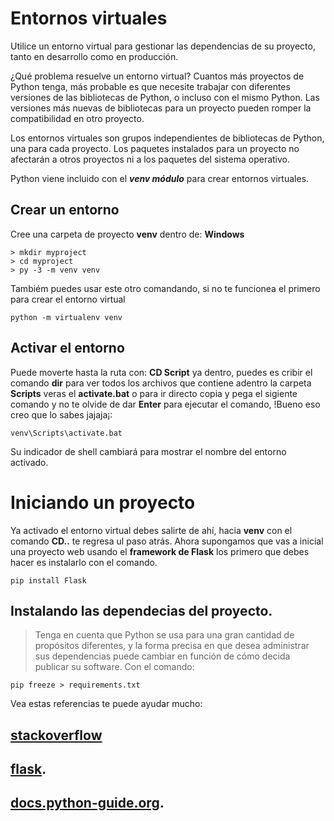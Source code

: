 # Entornos virtuales
Utilice un entorno virtual para gestionar las dependencias de su proyecto, tanto en desarrollo como en producción.

¿Qué problema resuelve un entorno virtual? Cuantos más proyectos de Python tenga, más probable es que necesite trabajar con diferentes versiones de las bibliotecas de Python, o incluso con el mismo Python. Las versiones más nuevas de bibliotecas para un proyecto pueden romper la compatibilidad en otro proyecto.

Los entornos virtuales son grupos independientes de bibliotecas de Python, una para cada proyecto. Los paquetes instalados para un proyecto no afectarán a otros proyectos ni a los paquetes del sistema operativo.

Python viene incluido con el ***venv módulo*** para crear entornos virtuales.
## Crear un entorno
Cree una carpeta de proyecto **venv** dentro de:
 **Windows** 
```
> mkdir myproject
> cd myproject
> py -3 -m venv venv
```
Tambiém puedes usar este otro comandando, si no te funcionea el primero para crear el entorno virtual
```
python -m virtualenv venv
```
## Activar el entorno
Puede moverte hasta la ruta con: **CD Script** ya dentro, puedes es cribir el comando **dir** para ver todos los archivos que contiene adentro la carpeta **Scripts**
veras el **activate.bat** o 
para ir directo copia y pega el sigiente comando y no te olvide de dar **Enter** para ejecutar el comando, !Bueno eso creo que lo sabes jajaja¡:
```
venv\Scripts\activate.bat
```
Su indicador de shell cambiará para mostrar el nombre del entorno activado.
# Iniciando un proyecto
Ya activado el entorno virtual debes salirte de ahí, hacia **venv** con el comando **CD..** te regresa ul paso atrás.
Ahora supongamos que vas a inicial una proyecto web usando el **framework de Flask** los primero que debes hacer es instalarlo con el comando.
```
pip install Flask
```
## Instalando las dependecias del proyecto.
>Tenga en cuenta que Python se usa para una gran cantidad de propósitos diferentes, y la forma precisa en que desea administrar sus dependencias puede cambiar en 
función de cómo decida publicar su software.
Con el comando:
```
pip freeze > requirements.txt
```
Vea estas referencias te puede ayudar mucho:

[stackoverflow](https://es.stackoverflow.com/questions/386021/c%C3%B3mo-puedo-crear-requirements-txt-para-mi-proyecto)
-
[flask](https://flask.palletsprojects.com/en/2.2.x/installation).
-
[docs.python-guide.org](https://docs.python-guide.org/dev/virtualenvs).
-


